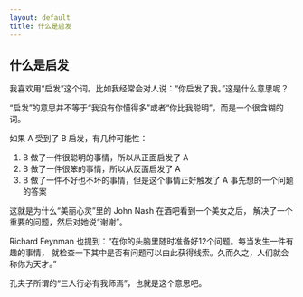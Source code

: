 ```yaml
---
layout: default
title: 什么是启发
---
```



什么是启发
----------


我喜欢用“启发”这个词。比如我经常会对人说：“你启发了我。”这是什么意思呢？

“启发”的意思并不等于“我没有你懂得多”或者“你比我聪明”，而是一个很含糊的词。

如果 A 受到了 B 启发，有几种可能性：

1. B 做了一件很聪明的事情，所以从正面启发了 A
2. B 做了一件很笨的事情，所以从反面启发了 A
3. B 做了一件不好也不坏的事情，但是这个事情正好触发了 A 事先想的一个问题的答案

这就是为什么“美丽心灵”里的 John Nash 在酒吧看到一个美女之后，
解决了一个重要的问题，然后对她说“谢谢”。

Richard Feynman 也提到：“在你的头脑里随时准备好12个问题。每当发生一件有趣的事情，
就检查一下其中是否有问题可以由此获得线索。久而久之，人们就会称你为天才。”

孔夫子所谓的“三人行必有我师焉”，也就是这个意思吧。
